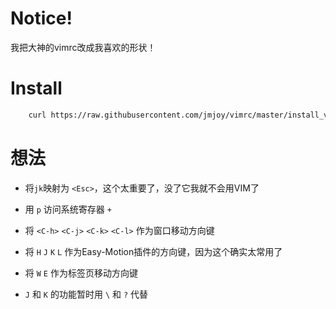 # Notice!

我把大神的vimrc改成我喜欢的形状！

# Install

```bash
    curl https://raw.githubusercontent.com/jmjoy/vimrc/master/install_vimrc.sh | sh
```

# 想法

* 将`jk`映射为 `<Esc>`，这个太重要了，没了它我就不会用VIM了

* 用 `p` 访问系统寄存器 `+`

* 将 `<C-h>` `<C-j>` `<C-k>` `<C-l>` 作为窗口移动方向键

* 将 `H` `J` `K` `L` 作为Easy-Motion插件的方向键，因为这个确实太常用了

* 将 `W` `E` 作为标签页移动方向键

* `J` 和 `K` 的功能暂时用 `\` 和 `?` 代替
